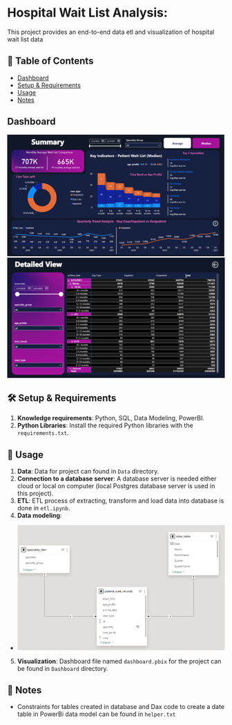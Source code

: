 # Hospital Wait List Analysis:
This project provides an end-to-end data etl and visualization of hospital wait list data

## 📝 Table of Contents
- [Dashboard](#dashboard)
- [Setup & Requirements](#-setup--requirements)
- [Usage](#-usage)
- [Notes](#-notes)


## Dashboard
![Summary](images/Summary.PNG)
![Detail](images/Detail.PNG)

## 🛠 Setup & Requirements
1. **Knowledge requirements**: Python, SQL, Data Modeling, PowerBI.
2. **Python Libraries**: Install the required Python libraries with the `requirements.txt`.

## 🚀 Usage
1. **Data**: Data for project can found in `Data` directory.
2. **Connection to a database server**: A database server is needed either cloud or local on computer (local Postgres database server is used in this project).
3. **ETL**: ETL process of extracting, transform and load data into database is done in `etl.ipynb`. 
4. **Data modeling**: 
- ![Data Modeling](images/data_modeling.PNG)
5. **Visualization**: Dashboard file named `dashboard.pbix` for the project can be found in `Dashboard` directory.

## 📝 Notes
- Constraints for tables created in database and Dax code to create a date table in PowerBi data model can be found in `helper.txt`

